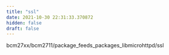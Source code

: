 ```yaml
---
title: "ssl"
date: 2021-10-30 22:31:33.370872
hidden: false
draft: false
---
```


bcm27xx/bcm2711/package_feeds_packages_libmicrohttpd/ssl

